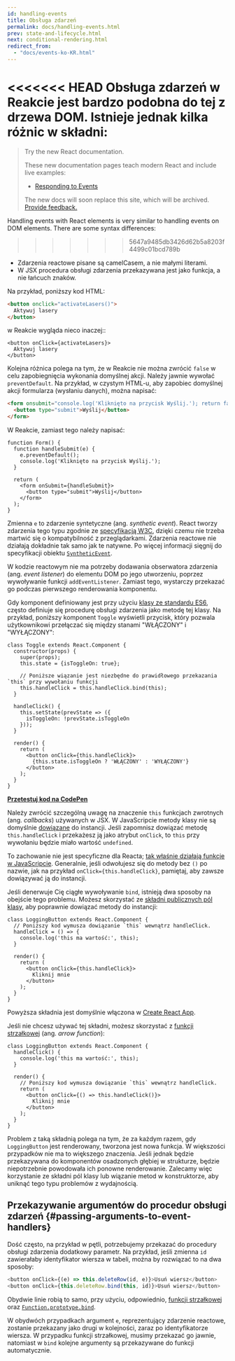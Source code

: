 ```yaml
---
id: handling-events
title: Obsługa zdarzeń
permalink: docs/handling-events.html
prev: state-and-lifecycle.html
next: conditional-rendering.html
redirect_from:
  - "docs/events-ko-KR.html"
---
```


<<<<<<< HEAD
Obsługa zdarzeń w Reakcie jest bardzo podobna do tej z drzewa DOM. Istnieje jednak kilka różnic w składni:
=======
> Try the new React documentation.
> 
> These new documentation pages teach modern React and include live examples:
>
> - [Responding to Events](https://beta.reactjs.org/learn/responding-to-events)
>
> The new docs will soon replace this site, which will be archived. [Provide feedback.](https://github.com/reactjs/reactjs.org/issues/3308)


Handling events with React elements is very similar to handling events on DOM elements. There are some syntax differences:
>>>>>>> 5647a9485db3426d62b5a8203f4499c01bcd789b

* Zdarzenia reactowe pisane są camelCasem, a nie małymi literami.
* W JSX procedura obsługi zdarzenia przekazywana jest jako funkcja, a nie łańcuch znaków.

Na przykład, poniższy kod HTML:

```html
<button onclick="activateLasers()">
  Aktywuj lasery
</button>
```

w Reakcie wygląda nieco inaczej::

```js{1}
<button onClick={activateLasers}>
  Aktywuj lasery
</button>
```

Kolejna różnica polega na tym, że w Reakcie nie można zwrócić `false` w celu zapobiegnięcia wykonania domyślnej akcji. Należy jawnie wywołać `preventDefault`. Na przykład, w czystym HTML-u, aby zapobiec domyślnej akcji formularza (wysłaniu danych), można napisać:

```html
<form onsubmit="console.log('Kliknięto na przycisk Wyślij.'); return false">
  <button type="submit">Wyślij</button>
</form>
```

W Reakcie, zamiast tego należy napisać:

```js{3}
function Form() {
  function handleSubmit(e) {
    e.preventDefault();
    console.log('Kliknięto na przycisk Wyślij.');
  }

  return (
    <form onSubmit={handleSubmit}>
      <button type="submit">Wyślij</button>
    </form>
  );
}
```

Zmienna `e` to zdarzenie syntetyczne (ang. *synthetic event*). React tworzy zdarzenia tego typu zgodnie ze [specyfikacją W3C](https://www.w3.org/TR/DOM-Level-3-Events/), dzięki czemu nie trzeba martwić się o kompatybilność z przeglądarkami. Zdarzenia reactowe nie działają dokładnie tak samo jak te natywne. Po więcej informacji sięgnij do specyfikacji obiektu [`SyntheticEvent`](/docs/events.html).

W kodzie reactowym nie ma potrzeby dodawania obserwatora zdarzenia (ang. *event listener*) do elementu DOM po jego utworzeniu, poprzez wywoływanie funkcji `addEventListener`. Zamiast tego, wystarczy przekazać go podczas pierwszego renderowania komponentu.

Gdy komponent definiowany jest przy użyciu [klasy ze standardu ES6](https://developer.mozilla.org/pl/docs/Web/JavaScript/Reference/Classes), często definiuje się procedurę obsługi zdarzenia jako metodę tej klasy. Na przykład, poniższy komponent `Toggle` wyświetli przycisk, który pozwala użytkownikowi przełączać się między stanami "WŁĄCZONY" i "WYŁĄCZONY":

```js{6,7,10-14,18}
class Toggle extends React.Component {
  constructor(props) {
    super(props);
    this.state = {isToggleOn: true};

    // Poniższe wiązanie jest niezbędne do prawidłowego przekazania `this` przy wywołaniu funkcji
    this.handleClick = this.handleClick.bind(this);
  }

  handleClick() {
    this.setState(prevState => ({
      isToggleOn: !prevState.isToggleOn
    }));
  }

  render() {
    return (
      <button onClick={this.handleClick}>
        {this.state.isToggleOn ? 'WŁĄCZONY' : 'WYŁĄCZONY'}
      </button>
    );
  }
}
```

[**Przetestuj kod na CodePen**](https://codepen.io/gaearon/pen/xEmzGg?editors=0010)

Należy zwrócić szczególną uwagę na znaczenie `this` funkcjach zwrotnych (ang. *callbacks*) używanych w JSX. W JavaScripcie metody klasy nie są domyślnie [dowiązane](https://developer.mozilla.org/pl/docs/Web/JavaScript/Reference/Functions/Funkcje_strzalkowe) do instancji. Jeśli zapomnisz dowiązać metodę `this.handleClick` i przekażesz ją jako atrybut `onClick`, to `this` przy wywołaniu będzie miało wartość `undefined`.

To zachowanie nie jest specyficzne dla Reacta; [tak właśnie działają funkcje w JavaScripcie](https://www.smashingmagazine.com/2014/01/understanding-javascript-function-prototype-bind/). Generalnie, jeśli odwołujesz się do metody bez `()` po nazwie, jak na przykład `onClick={this.handleClick}`, pamiętaj, aby zawsze dowiązywać ją do instancji.

Jeśli denerwuje Cię ciągłe wywoływanie `bind`, istnieją dwa sposoby na obejście tego problemu. Możesz skorzystać ze [składni publicznych pól klasy](https://developer.mozilla.org/en-US/docs/Web/JavaScript/Reference/Classes/Public_class_fields#public_instance_fields), aby poprawnie dowiązać metody do instancji:

```js{2-6}
class LoggingButton extends React.Component {
  // Poniższy kod wymusza dowiązanie `this` wewnątrz handleClick.
  handleClick = () => {
    console.log('this ma wartość:', this);
  }

  render() {
    return (
      <button onClick={this.handleClick}>
        Kliknij mnie
      </button>
    );
  }
}
```

Powyższa składnia jest domyślnie włączona w [Create React App](https://github.com/facebookincubator/create-react-app).

Jeśli nie chcesz używać tej składni, możesz skorzystać z [funkcji strzałkowej](https://developer.mozilla.org/pl/docs/Web/JavaScript/Reference/Functions/Funkcje_strzalkowe) (ang. *arrow function*):

```js{7-9}
class LoggingButton extends React.Component {
  handleClick() {
    console.log('this ma wartość:', this);
  }

  render() {
    // Poniższy kod wymusza dowiązanie `this` wewnątrz handleClick.
    return (
      <button onClick={() => this.handleClick()}>
        Kliknij mnie
      </button>
    );
  }
}
```

Problem z taką składnią polega na tym, że za każdym razem, gdy `LoggingButton` jest renderowany, tworzona jest nowa funkcja. W większości przypadków nie ma to większego znaczenia. Jeśli jednak będzie przekazywana do komponentów osadzonych głębiej w strukturze, będzie niepotrzebnie powodowała ich ponowne renderowanie. Zalecamy więc korzystanie ze składni pól klasy lub wiązanie metod w konstruktorze, aby uniknąć tego typu problemów z wydajnością.

## Przekazywanie argumentów do procedur obsługi zdarzeń {#passing-arguments-to-event-handlers}

Dość często, na przykład w pętli, potrzebujemy przekazać do procedury obsługi zdarzenia dodatkowy parametr. Na przykład, jeśli zmienna `id` zawierałaby identyfikator wiersza w tabeli, można by rozwiązać to na dwa sposoby:

```js
<button onClick={(e) => this.deleteRow(id, e)}>Usuń wiersz</button>
<button onClick={this.deleteRow.bind(this, id)}>Usuń wiersz</button>
```

Obydwie linie robią to samo, przy użyciu, odpowiednio, [funkcji strzałkowej](https://developer.mozilla.org/pl/docs/Web/JavaScript/Reference/Functions/Funkcje_strzalkowe) oraz [`Function.prototype.bind`](https://developer.mozilla.org/en-US/docs/Web/JavaScript/Reference/Global_objects/Function/bind).

W obydwóch przypadkach argument `e`, reprezentujący zdarzenie reactowe, zostanie przekazany jako drugi w kolejności, zaraz po identyfikatorze wiersza. W przypadku funkcji strzałkowej, musimy przekazać go jawnie, natomiast w `bind` kolejne argumenty są przekazywane do funkcji automatycznie.
